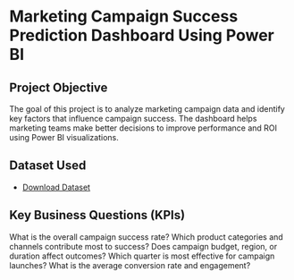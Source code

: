 # Marketing Campaign Success Prediction Dashboard Using Power BI
## Project Objective 
The goal of this project is to analyze marketing campaign data and identify key factors that influence campaign success. The dashboard helps marketing teams make better decisions to improve performance and ROI using Power BI visualizations.
## Dataset Used
- <a href="https://github.com/hiraazmat381/Marketing-Campaign-Success-Dashboard/blob/main/predictive_campaign_success.xlsx" target="_blank">Download Dataset</a>
## Key Business Questions (KPIs)
What is the overall campaign success rate?
Which product categories and channels contribute most to success?
Does campaign budget, region, or duration affect outcomes?
Which quarter is most effective for campaign launches?
What is the average conversion rate and engagement?
